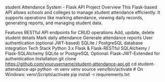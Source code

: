 student Attendance System - Flask API
Project Overview
This Flask-based API allows schools and colleges to manage student attendance efficiently. It supports operations like marking attendance, viewing daily records, generating reports, and managing student data.

Features
RESTful API endpoints for CRUD operations
Add, update, delete student details
Mark daily attendance
Generate attendance reports
User authentication (optional JWT-based)
SQLite / PostgreSQL database integration
Tech Stack
Python 3.x
Flask & Flask-RESTful
SQLAlchemy / Flask-SQLAlchemy
SQLite or PostgreSQL
Optional: Flask-JWT-Extended for authentication
Installation
git clone https://github.com/yourusername/student-attendance-api.git
cd student-attendance-api
python -m venv venv
source venv/bin/activate  # On Windows: venv\Scripts\activate
pip install -r requirements.txt

